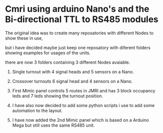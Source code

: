 # Cmri using arduino Nano's and the Bi-directional TTL to RS485 modules

The original idea was to create many reposatories with different Nodes to show these in use, 

but i have decided maybe just keep one reposatory with diferent folders showing examples for usages
of the units.

there are now 3 folders containing 3 different Nodes avaiable.

1. Single turnout with 4 signal heads and 5 sensors on a Nano.

2. Crossover turnouts 6 signal head and 4 sensors on a Nano.

3. First Mimic panel controls 5 routes in JMRI and has 3 block occupancy leds and 7 leds showing 
the turnout position.

4. I have also now decided to add some python scripts i use to add some automation to the layout.

5. I have now added the 2nd Mimic panel which is based on a Arduino Mega but still uses the same RS485 unit.
